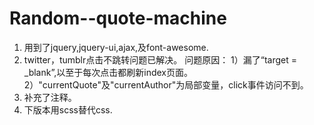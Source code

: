 # Random--quote-machine
1. 用到了jquery,jquery-ui,ajax,及font-awesome.
2. twitter，tumblr点击不跳转问题已解决。
   问题原因：
   1）漏了“target = _blank”,以至于每次点击都刷新index页面。
   2）"currentQuote"及"currentAuthor"为局部变量，click事件访问不到。
3. 补充了注释。
4. 下版本用scss替代css.
